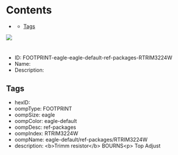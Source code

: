 



Contents
========

* [](#)
	* [Tags](#tags)
  
![][im]
# 

- ID: FOOTPRINT-eagle-eagle-default-ref-packages-RTRIM3224W
- Name: 
- Description: 

## Tags

- hexID: 
- oompType: FOOTPRINT
- oompSize: eagle
- oompColor: eagle-default
- oompDesc: ref-packages
- oompIndex: RTRIM3224W
- oompName: eagle-default/ref-packages/RTRIM3224W
- description: &lt;b&gt;Trimm resistor&lt;/b&gt; BOURNS&lt;p&gt;&#xD;
Top Adjust



[im]: image.png
